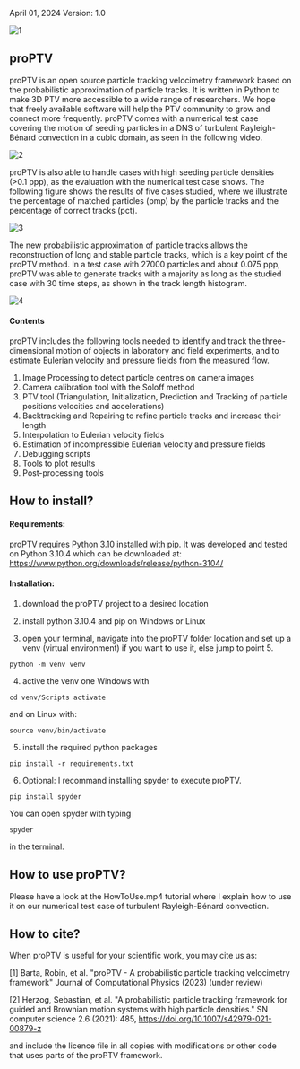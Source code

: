April 01, 2024
Version: 1.0

![1](https://github.com/RobinBarta/proPTV/assets/150230392/66660cef-0945-45b3-bc38-355d52a08657)

## proPTV

proPTV is an open source particle tracking velocimetry framework based on the probabilistic approximation of particle tracks. It is written in Python to make 3D PTV more accessible to a wide range of researchers. We hope that freely available software will help the PTV community to grow and connect more frequently. proPTV comes with a numerical test case covering the motion of seeding particles in a DNS of turbulent Rayleigh-Bénard convection in a cubic domain, as seen in the following video. 

![2](https://github.com/RobinBarta/proPTV/assets/150230392/270c145a-d930-4f29-a3f9-fd3fd0d13103)

proPTV is also able to handle cases with high seeding particle densities (>0.1 ppp), as the evaluation with the numerical test case shows. The following figure shows the results of five cases studied, where we illustrate the percentage of matched particles (pmp) by the particle tracks and the percentage of correct tracks (pct). 

![3](https://github.com/RobinBarta/proPTV/assets/150230392/b4ec3cee-b98b-41a7-8d32-dc1aff57c013)

The new probabilistic approximation of particle tracks allows the reconstruction of long and stable particle tracks, which is a key point of the proPTV method. In a test case with 27000 particles and about 0.075 ppp, proPTV was able to generate tracks with a majority as long as the studied case with 30 time steps, as shown in the track length histogram.

![4](https://github.com/RobinBarta/proPTV/assets/150230392/0ac5bd45-88ef-4ab2-9c2f-869a6c8db3c7)

#### Contents

proPTV includes the following tools needed to identify and track the three-dimensional motion of objects in laboratory and field experiments, and to estimate Eulerian velocity and pressure fields from the measured flow.

1) Image Processing to detect particle centres on camera images 
2) Camera calibration tool with the Soloff method
3) PTV tool (Triangulation, Initialization, Prediction and Tracking of particle positions velocities and accelerations)
4) Backtracking and Repairing to refine particle tracks and increase their length
5) Interpolation to Eulerian velocity fields
6) Estimation of incompressible Eulerian velocity and pressure fields
7) Debugging scripts
8) Tools to plot results
9) Post-processing tools

## How to install?

#### Requirements:

proPTV requires Python 3.10 installed with pip. It was developed and tested on Python 3.10.4 which can be downloaded at: https://www.python.org/downloads/release/python-3104/

#### Installation:

1) download the proPTV project to a desired location

2) install python 3.10.4 and pip on Windows or Linux

3) open your terminal, navigate into the proPTV folder location and set up a venv (virtual environment) if you want to use it, else jump to point 5.

  `python -m venv venv`

4) active the venv one Windows with 

  `cd venv/Scripts activate`
   
   and on Linux with:

  `source venv/bin/activate`

5) install the required python packages

  `pip install -r requirements.txt`

6) Optional: I recommand installing spyder to execute proPTV.

  `pip install spyder`

  You can open spyder with typing

  `spyder`

  in the terminal.
  
## How to use proPTV?

Please have a look at the HowToUse.mp4 tutorial where I explain how to use it on our numerical test case of turbulent Rayleigh-Bénard convection.

## How to cite?

When proPTV is useful for your scientific work, you may cite us as:

[1] Barta, Robin, et al. "proPTV - A probabilistic particle tracking velocimetry framework" Journal of Computational Physics (2023) (under review)

[2] Herzog, Sebastian, et al. "A probabilistic particle tracking framework for guided and Brownian motion systems with high particle densities." SN computer science 2.6 (2021): 485, https://doi.org/10.1007/s42979-021-00879-z

and include the licence file in all copies with modifications or other code that uses parts of the proPTV framework.
